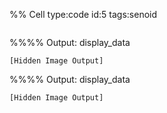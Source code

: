 %% Cell type:code id:5 tags:senoid

``` python
```

%%%% Output: display_data

    [Hidden Image Output]

%%%% Output: display_data

    [Hidden Image Output]
